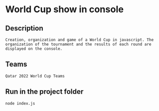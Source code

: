 # World Cup show in console

## Description

```
Creation, organization and game of a World Cup in javascript. The organization of the tournament and the results of each round are displayed on the console.
```

## Teams

```
Qatar 2022 World Cup Teams
```

## Run in the project folder

```
node index.js
```
